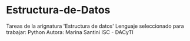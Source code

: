 # Estructura-de-Datos
Tareas de la arignatura 'Estructura de datos'
Lenguaje seleccionado para trabajar: Python
Autora: Marina Santini
ISC - DACyTI
